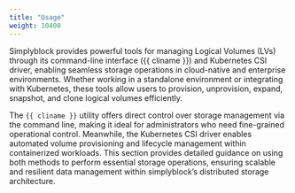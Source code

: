 ```yaml
---
title: "Usage"
weight: 10400
---
```


Simplyblock provides powerful tools for managing Logical Volumes (LVs) through its command-line interface
({{ cliname }}) and Kubernetes CSI driver, enabling seamless storage operations in cloud-native and
enterprise environments. Whether working in a standalone environment or integrating with Kubernetes, these tools allow
users to provision, unprovision, expand, snapshot, and clone logical volumes efficiently.

The `{{ cliname }}` utility offers direct control over storage management via the command line, making it
ideal for administrators who need fine-grained operational control. Meanwhile, the Kubernetes CSI driver enables
automated volume provisioning and lifecycle management within containerized workloads. This section provides detailed
guidance on using both methods to perform essential storage operations, ensuring scalable and resilient data management
within simplyblock’s distributed storage architecture.
